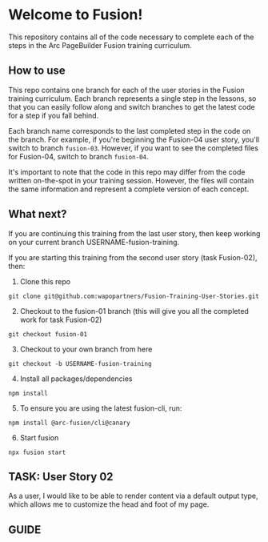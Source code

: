 # Welcome to Fusion!

This repository contains all of the code necessary to complete each of the steps in the Arc PageBuilder Fusion training curriculum.

## How to use
This repo contains one branch for each of the user stories in the Fusion training curriculum. Each branch represents a single step in the lessons, so that you can easily follow along and switch branches to get the latest code for a step if you fall behind.

Each branch name corresponds to the last completed step in the code on the branch. For example, if you're beginning the Fusion-04 user story, you'll switch to branch `fusion-03`. However, if you want to see the completed files for Fusion-04, switch to branch `fusion-04`.

It's important to note that the code in this repo may differ from the code written on-the-spot in your training session. However, the files will contain the same information and represent a complete version of each concept.

## What next?
If you are continuing this training from the last user story, then keep working on your current branch USERNAME-fusion-training.

If you are starting this training from the second user story (task Fusion-02), then:

1. Clone this repo
```
git clone git@github.com:wapopartners/Fusion-Training-User-Stories.git
```

2. Checkout to the fusion-01 branch (this will give you all the completed work for task Fusion-02)
```
git checkout fusion-01
```

3. Checkout to your own branch from here
```
git checkout -b USERNAME-fusion-training
```

4. Install all packages/dependencies
```
npm install
```

5. To ensure you are using the latest fusion-cli, run:
```
npm install @arc-fusion/cli@canary
```

6. Start fusion
```
npx fusion start
```


## TASK: User Story 02
As a user, I would like to be able to render content via a default output type, which allows me to customize the head and foot of my page.

## GUIDE
